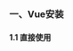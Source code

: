 ### 一、Vue安装

#### 1.1 直接使用 <script> 标签引入

```
<script src="https://cdn.jsdelivr.net/npm/vue/dist/vue.js"></script>
```

### 二、Vue的常用指令

- v-cloak

不使用`v-cloak`的时候

```html
<div id="app">
    +++{{msg}}+++
</div>
```
```javascript
<script>
var app = new Vue({
    el: '#app',
    data: {
        msg:'hello'
    }
});
</script>
```
> 问题：当网络较慢，网页还在加载 Vue.js ，而导致 Vue 来不及渲染，这时页面就会显示出 Vue 源代码 {{msg}}

使用`v-cloak`可以解决网络慢环境下页面中表达式显示问题

```html
<div id="app">
    <h4 v-cloak="msg">+++{{msg}}+++</h4>
</div>
```
页面显示：

```
+++hello+++
```

- v-text

`v-text` 默认是不会在页面中显示表达式问题的，但是`v-text`会覆盖元素中原本的内容

```html
<div id="app">
    <h4 v-text="msg">+++你好+++</h4>
</div>
```
页面显示：

```
hello
```
> v-cloak 和 v-text 区别：v-text会覆盖元素中原本的内容，v-cloak 不会覆盖元素中原本的内容

- v-html

`v-html` 是会将html标签转义后输出，`v-text` 将标签原样输出，`v-html` 也是会覆盖元素中原本的内容

```html
<div id="app">
    <h4 v-html="msg2">+++你好+++</h4>
</div>
```
```javascript
<script>
var app = new Vue({
    el: '#app',
    data: {
        msg:'hello',
        msg2:'<h1>h1的 hello</h1>'
    }
});
</script>
```

- v-bind 属性绑定指令

```html
<div id="app">
    <!--给input标签绑定一个value属性-->
    <input type="button" v-bind:value="value">
    <!--v-bind指令可以简写 : -->
    <!--<input type="button" :value="value">-->
</div>
```
```javascript
<script>
var app = new Vue({
    el: '#app',
    data: {
        msg:'hello',
        msg2:'<h1>h1的 hello</h1>',
        value:'按钮'
    }
});
</script>
```

- v-on 事件绑定指令

```html
<div id="app">
    <!--给input标签绑定一个点击事件-->
    <input type="button" value="按钮" v-on:click=="show('test')">
    <!--v-on指令可以简写 @ -->
    <!--<input type="button" value="按钮" @click="show('test')">-->
</div>
```
```javascript
<script>
var app = new Vue({
    el: '#app',
    data: {
        msg:'hello',
        msg2:'<h1>h1的 hello</h1>',
        value:'按钮'
    },
    methods: { // 这个 methods属性中定义了当前Vue实例所有可用的方法
        show: function (args) {
          alert(this.msg + args)
        }
    }
});
</script>
```

- v-model 双向数据绑定

`v-bind` 只能实现数据的单向绑定，修改Vue实例data属性值改变页面中value的值，而无法实现数据的双向绑定，修改页面中value的值Vue实例data属性值不会改变

`v-model` 指令，可以实现页面表单元素和 Model 中数据的双向数据绑定

```html
<div id="app">
    <h4>{{msg}}</h4>
    <input type="text" v-model="msg">
</div>
```
```javascript
<script>
var app = new Vue({
    el: '#app',
    data: {
       msg:'hello vue...'
    }
});
</script>
```
> 注意：v-model 只能运用在表单元素中input、button、select、textarea...

### 三、事件修饰符

- .prevent 阻止默认行为

.prevent等同于JavaScript的event.preventDefault()，用于取消默认事件。比如我们页面的&lt;a href="#"&gt;标签，当用户点击时，通常在浏览器的网址列出#

```html
<div id="app">
    <!--点击下面a链接是并不会跳转到href地址，只是调用了点击事件linkClick方法-->
    <a href="http://www.baidu.com" @click.prevent="linkClick">百度一下你就知道</a>
</div>
```
```javascript
var app = new Vue({
    el: '#app',
    methods: {
       linkClick() {
                console.log('触发了连接的点击事件')
            }
    }
});
```

- .capture 捕获触发事件

嵌套两三层父子关系的标签，当我们先点击子节点，就会先触发最外层 父节点 的事件，然后在执行子节点的事件，父节点--> 子节点

```html
<div id="app">
    <!--我们点击button按钮，先会执行divHandler方法，然后执行btnHandler方法-->
    <div class="inner" @click.capture="divHandler">
      <input type="button" value="按钮" @click="btnHandler">
    </div>
</div>
```
```javascript
var app = new Vue({
    el: '#app',
    methods: {
       divHandler() {
                console.log('这是触发了 inner div 的点击事件')
            },
        btnHandler() {
            console.log('这是触发了 btn 按钮 的点击事件')
        }
    }
});
```
控制台打印：

```
这是触发了 inner div 的点击事件
这是触发了 btn 按钮 的点击事件
```

- .self 只触发自己范围内的事件

```html
<div id="app">
    <!--我们点击button按钮，并不会触发外层div的点击事件，只会执行自己的事件方法-->
    <div class="inner" @click.capture="divHandler">
      <input type="button" value="按钮" @click="btnHandler">
    </div>
</div>
```
```javascript
var app = new Vue({
    el: '#app',
    methods: {
       divHandler() {
                console.log('这是触发了 inner div 的点击事件')
            },
        btnHandler() {
            console.log('这是触发了 btn 按钮 的点击事件')
        }
    }
});
```
控制台打印：

```
这是触发了 btn 按钮 的点击事件
```
